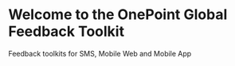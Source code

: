# Welcome to the OnePoint Global Feedback Toolkit
Feedback toolkits for SMS, Mobile Web and Mobile App

